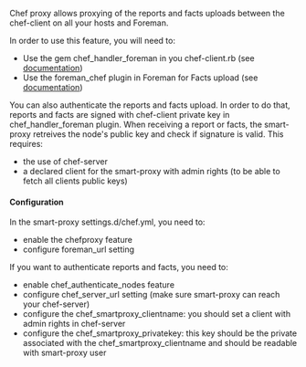 Chef proxy allows proxying of the reports and facts uploads between the chef-client on all your hosts and Foreman.

In order to use this feature, you will need to:

* Use the gem chef_handler_foreman in you chef-client.rb (see [documentation](https://github.com/theforeman/chef-handler-foreman))
* Use the foreman_chef plugin in Foreman for Facts upload (see [documentation](https://github.com/ares/foreman_chef))

You can also authenticate the reports and facts upload. In order to do that, reports and facts are signed with chef-client private key
in chef_handler_foreman plugin. When receiving a report or facts, the smart-proxy retreives the node's public key and check if signature is valid.
This requires:

* the use of chef-server
* a declared client for the smart-proxy with admin rights (to be able to fetch all clients public keys)

#### Configuration

In the smart-proxy settings.d/chef.yml, you need to:

* enable the chefproxy feature
* configure foreman_url setting

If you want to authenticate reports and facts, you need to:

* enable chef_authenticate_nodes feature
* configure chef_server_url setting (make sure smart-proxy can reach your chef-server)
* configure the chef_smartproxy_clientname: you should set a client with admin rights in chef-server
* configure the chef_smartproxy_privatekey: this key should be the private associated with the chef_smartproxy_clientname and should be readable with smart-proxy user
